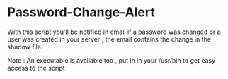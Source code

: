 Password-Change-Alert
=====================

With this script you'll be notified in email  if a password was changed or a user was created in your server  , the email contains the change in the shadow file. 

Note : An executable is available too , put in in your /usr/bin to get easy access to the script 

